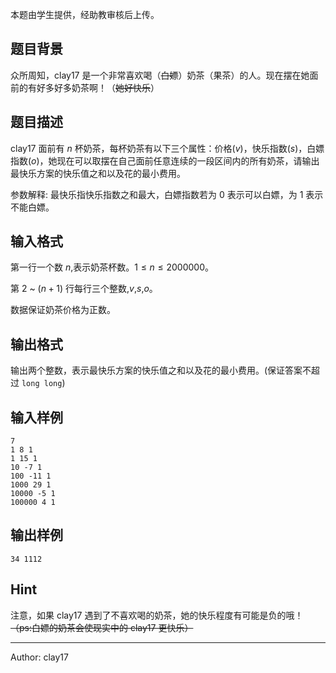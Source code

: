 本题由学生提供，经助教审核后上传。

## 题目背景

众所周知，clay17 是一个非常喜欢喝（~~白嫖~~）奶茶（果茶）的人。现在摆在她面前的有好多好多奶茶啊！（~~她好快乐~~）

## 题目描述

clay17 面前有 $n$ 杯奶茶，每杯奶茶有以下三个属性：价格($v$)，快乐指数($s$)，白嫖指数($o$)，她现在可以取摆在自己面前任意连续的一段区间内的所有奶茶，请输出最快乐方案的快乐值之和以及花的最小费用。

参数解释: 最快乐指快乐指数之和最大，白嫖指数若为 $0$ 表示可以白嫖，为 $1$ 表示不能白嫖。


## 输入格式

第一行一个数 $n$,表示奶茶杯数。$1 \le n \le 2000000$。

第 $2$ ~ ($n+1$) 行每行三个整数,$v$,$s$,$o$。

数据保证奶茶价格为正数。

## 输出格式

输出两个整数，表示最快乐方案的快乐值之和以及花的最小费用。(保证答案不超过 `long long`)


## 输入样例


    7
    1 8 1
    1 15 1
    10 -7 1
    100 -11 1
    1000 29 1
    10000 -5 1
    100000 4 1


## 输出样例


    34 1112


## Hint
注意，如果 clay17 遇到了不喜欢喝的奶茶，她的快乐程度有可能是负的哦！
~~（ps:白嫖的奶茶会使现实中的 clay17 更快乐）~~

---

Author: clay17
